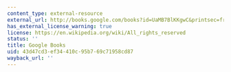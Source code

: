 ```yaml
---
content_type: external-resource
external_url: http://books.google.com/books?id=UaMB7BlKKgwC&printsec=frontcover
has_external_license_warning: true
license: https://en.wikipedia.org/wiki/All_rights_reserved
status: ''
title: Google Books
uid: 43d47cd3-ef34-410c-95b7-69c71958cd87
wayback_url: ''
---
```

